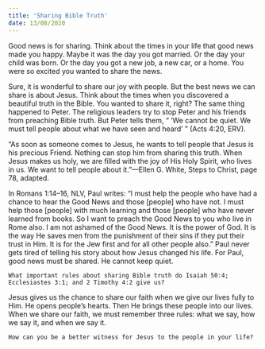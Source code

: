 ```yaml
---
title: 'Sharing Bible Truth'
date: 13/08/2020
---
```


Good news is for sharing. Think about the times in your life that good news made you happy. Maybe it was the day you got married. Or the day your child was born. Or the day you got a new job, a new car, or a home. You were so excited you wanted to share the news.

Sure, it is wonderful to share our joy with people. But the best news we can share is about Jesus. Think about the times when you discovered a beautiful truth in the Bible. You wanted to share it, right? The same thing happened to Peter. The religious leaders try to stop Peter and his friends from preaching Bible truth. But Peter tells them, “ ‘We cannot be quiet. We must tell people about what we have seen and heard’ ” (Acts 4:20, ERV).

“As soon as someone comes to Jesus, he wants to tell people that Jesus is his precious Friend. Nothing can stop him from sharing this truth. When Jesus makes us holy, we are filled with the joy of His Holy Spirit, who lives in us. We want to tell people about it.”—Ellen G. White, Steps to Christ, page 78, adapted.

In Romans 1:14–16, NLV, Paul writes: “I must help the people who have had a chance to hear the Good News and those [people] who have not. I must help those [people] with much learning and those [people] who have never learned from books. So I want to preach the Good News to you who live in Rome also. I am not ashamed of the Good News. It is the power of God. It is the way He saves men from the punishment of their sins if they put their trust in Him. It is for the Jew first and for all other people also.” Paul never gets tired of telling his story about how Jesus changed his life. For Paul, good news must be shared. He cannot keep quiet.

`What important rules about sharing Bible truth do Isaiah 50:4; Ecclesiastes 3:1; and 2 Timothy 4:2 give us?`

Jesus gives us the chance to share our faith when we give our lives fully to Him. He opens people’s hearts. Then He brings these people into our lives. When we share our faith, we must remember three rules: what we say, how we say it, and when we say it.

`How can you be a better witness for Jesus to the people in your life?`
